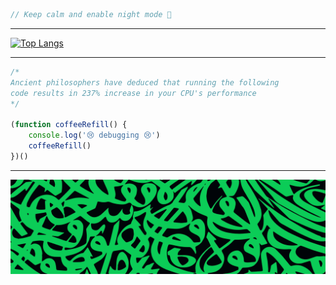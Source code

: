 ```javascript
// Keep calm and enable night mode 🌙
```
---

[![Top Langs](https://github-readme-stats.vercel.app/api/top-langs/?username=alibakersartawi&layout=compact&langs_count=10&title_color=0CCD58&text_color=0CCD58&border_color=0CCD58&icon_color=0CCD58&bg_color=0C0C0C)](https://github.com/alibakersartawi)

<!-- [![Top Langs](https://github-readme-stats.vercel.app/api/top-langs/?username=alibakersartawi&layout=compact&langs_count=10&title_color=58A6FF&text_color=58A6FF&border_color=58A6FF&icon_color=58A6FF&bg_color=0D1117)](https://github.com/alibakersartawi) -->

<!-- [![Top Langs](https://github-readme-stats.vercel.app/api/top-langs/?username=alibakersartawi&layout=compact&langs_count=10&title_color=c9d1d9&text_color=c9d1d9&border_color=c9d1d9&icon_color=c9d1d9&bg_color=0D1117)](https://github.com/alibakersartawi) -->

---

```javascript
/* 
Ancient philosophers have deduced that running the following
code results in 237% increase in your CPU's performance
*/

(function coffeeRefill() {
    console.log('😢 debugging 😢')
    coffeeRefill()
})()
```
---

![intertwined](./intertwined.jpg)

<!-- ![intertwined](./intertwined2.png) -->

<!-- ![intertwined](./intertwined3.png) -->
